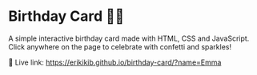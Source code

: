 # Birthday Card 🎂✨

A simple interactive birthday card made with HTML, CSS and JavaScript.  
Click anywhere on the page to celebrate with confetti and sparkles!

🔗 Live link: https://erikikib.github.io/birthday-card/?name=Emma
